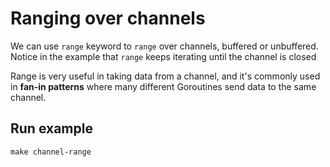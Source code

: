 # Ranging over channels

We can use `range` keyword to `range` over channels, buffered or unbuffered.
Notice in the example that `range` keeps iterating until the channel is closed

Range is very useful in taking data from a channel, and it's commonly used in **fan-in patterns** where many different Goroutines send data to the same channel.

## Run example
```make channel-range```